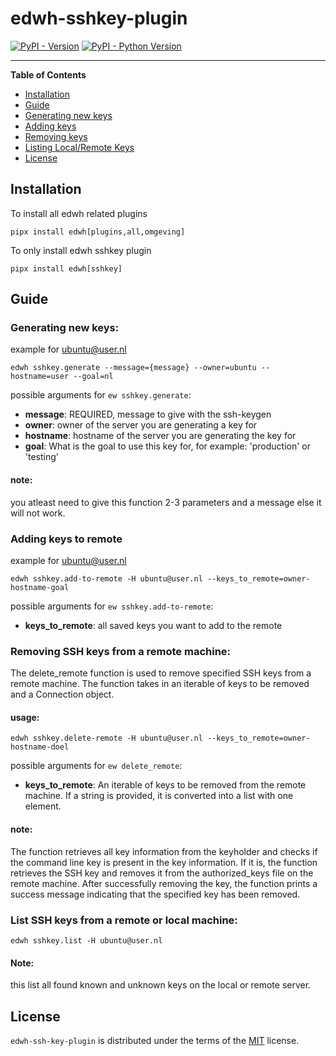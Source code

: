 # edwh-sshkey-plugin

[![PyPI - Version](https://img.shields.io/pypi/v/edwh-sshkey-plugin.svg)](https://pypi.org/project/edwh-sshkey-plugin)
[![PyPI - Python Version](https://img.shields.io/pypi/pyversions/edwh-sshkey-plugin.svg)](https://pypi.org/project/edwh-sshkey-plugin)

-----

**Table of Contents**

- [Installation](#installation)
- [Guide](#guide)
- [Generating new keys](#generating-new-keys)
- [Adding keys](#adding-keys-to-remote)
- [Removing keys](#removing-ssh-keys-from-a-remote-machine)
- [Listing Local/Remote Keys](#list-ssh-keys-from-a-remote-or-local-machine)
- [License](#license)

## Installation

To install all edwh related plugins
```console
pipx install edwh[plugins,all,omgeving]
```

To only install edwh sshkey plugin
```console
pipx install edwh[sshkey]
```

## Guide
### Generating new keys:
example for ubuntu@user.nl
```console
edwh sshkey.generate --message={message} --owner=ubuntu --hostname=user --goal=nl
```

possible arguments for `ew sshkey.generate`:
- **message**: REQUIRED, message to give with the ssh-keygen
- **owner**: owner of the server you are generating a key for
- **hostname**: hostname of the server you are generating the key for
- **goal**: What is the goal to use this key for, for example: 'production' or 'testing'

#### note:
you atleast need to give this function 2-3 parameters and a message else it will not work.

### Adding keys to remote
example for ubuntu@user.nl
```console
edwh sshkey.add-to-remote -H ubuntu@user.nl --keys_to_remote=owner-hostname-goal
```

possible arguments for `ew sshkey.add-to-remote`:
- **keys_to_remote**: all saved keys you want to add to the remote

### Removing SSH keys from a remote machine:
The delete_remote function is used to remove specified SSH keys from a remote machine. 
The function takes in an iterable of keys to be removed and a Connection object.

#### usage:
```console
edwh sshkey.delete-remote -H ubuntu@user.nl --keys_to_remote=owner-hostname-doel
```

possible arguments for `ew delete_remote`:
- **keys_to_remote**: An iterable of keys to be removed from the remote machine. If a string is provided, it is converted into a list with one element.

#### note:
The function retrieves all key information from the keyholder and checks if the command line key is present in the key information. 
If it is, the function retrieves the SSH key and removes it from the authorized_keys file on the remote machine.
After successfully removing the key, the function prints a success message indicating that the specified key has been removed.

### List SSH keys from a remote or local machine:
```console
edwh sshkey.list -H ubuntu@user.nl
```

#### Note:
this list all found known and unknown keys on the local or remote server.

## License
`edwh-ssh-key-plugin` is distributed under the terms of the [MIT](https://spdx.org/licenses/MIT.html) license.
